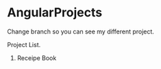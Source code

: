 # AngularProjects
Change branch so you can see my different project.

Project List.
1. Receipe Book

